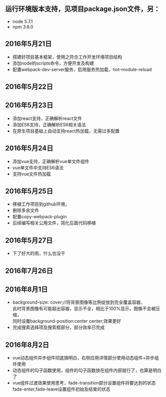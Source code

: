 ## 运行环境版本支持，见项目package.json文件，另：
- node 5.7.1
- npm 3.6.0

## 2016年5月21日
- 搭建好项目基本框架，使用之符合工作开发环境项目结构
- 添加node的scripts命令，方便开发及构建
- 配置webpack-dev-server服务，启用服务热加载，hot-module-reload

## 2016年5月22日


## 2016年5月23日
- 添加react支持，正确解析react文件
- 添加ES6支持，正确解析ES6相关语法
- 在原生项目基础上自动支持react热加载，无需过多配置


## 2016年5月24日
- 添加vue支持，正确解析vue单文件组件
- vue单文件中支持ES6语法
- 支持vue文件热加载

## 2016年5月25日
- 移植工作项目到github环境，
- 删除多余文件
- 配置copy-webpack-plugin
- 后续编写相关公用文件，简化后面代码移植

## 2016年5月27日
- 下了好大的雨，什么也没干


## 2016年7月26日

## 2016年8月1日
- background-size: cover;//将背景图像等比例绽放到完全覆盖容器，  
  此时背景图像有可能超出容器，显示不全，相比于100%显示，图像不会被压缩，  
  同时设置background-position:center center;效果更好
- 完成搜索选择项及搜索框部分，部分效率已完成

## 2016年8月2日
- vue动态组件异步组件彻底搞明白，右侧应用详情部分使用动态组件+异步组件使用
- 动态组件的勾子函数使用，组件的勾子函数放在组件内部就行了，也算是明白了
- vue组件过渡效果使用思考，fade-transition部分设置组件将要达到的状态
  fade-enter,fade-leave设置组件初始及结束的状态
